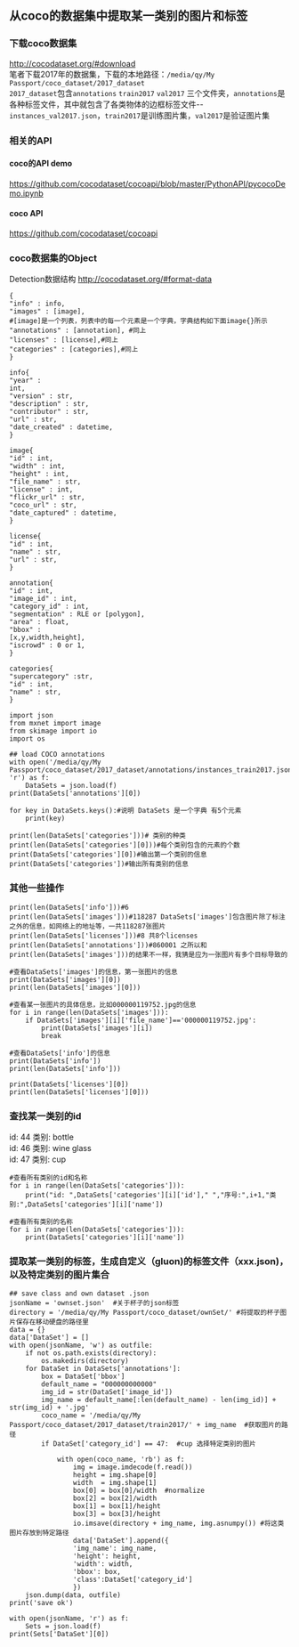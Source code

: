 ## 从coco的数据集中提取某一类别的图片和标签

### 下载coco数据集
http://cocodataset.org/#download<br>
笔者下载2017年的数据集，下载的本地路径：`/media/qy/My Passport/coco_dataset/2017_dataset`<br>
`2017_dataset`包含`annotations` `train2017` `val2017`
三个文件夹，`annotations`是各种标签文件，其中就包含了各类物体的边框标签文件--`instances_val2017.json`，`train2017`是训练图片集，`val2017`是验证图片集<br>
### 相关的API
#### coco的API demo
https://github.com/cocodataset/cocoapi/blob/master/PythonAPI/pycocoDemo.ipynb
#### coco API
https://github.com/cocodataset/cocoapi

### coco数据集的Object
Detection数据结构
http://cocodataset.org/#format-data

```
{
"info" : info, 
"images" : [image],
#[image]是一个列表，列表中的每一个元素是一个字典，字典结构如下面image{}所示
"annotations" : [annotation], #同上
"licenses" : [license],#同上
"categories" : [categories],#同上
}

info{
"year" :
int, 
"version" : str, 
"description" : str, 
"contributor" : str, 
"url" : str,
"date_created" : datetime,
}

image{
"id" : int,
"width" : int,
"height" : int,
"file_name" : str, 
"license" : int, 
"flickr_url" : str, 
"coco_url" : str,
"date_captured" : datetime,
}

license{
"id" : int,
"name" : str, 
"url" : str,
}

annotation{
"id" : int, 
"image_id" : int, 
"category_id" : int,
"segmentation" : RLE or [polygon], 
"area" : float, 
"bbox" :
[x,y,width,height], 
"iscrowd" : 0 or 1,
}

categories{
"supercategory" :str,
"id" : int,
"name" : str,
}
```

```{.python .input}
import json  
from mxnet import image  
from skimage import io  
import os  
  
## load COCO annotations  
with open('/media/qy/My Passport/coco_dataset/2017_dataset/annotations/instances_train2017.json', 'r') as f:  
    DataSets = json.load(f)  
print(DataSets['annotations'][0]) 
```

```{.python .input}
for key in DataSets.keys():#说明 DataSets 是一个字典 有5个元素
    print(key)
```

```{.python .input}
print(len(DataSets['categories']))# 类别的种类
print(len(DataSets['categories'][0]))#每个类别包含的元素的个数
print(DataSets['categories'][0])#输出第一个类别的信息
print(DataSets['categories'])#输出所有类别的信息
```

### 其他一些操作

```{.python .input}
print(len(DataSets['info']))#6 
print(len(DataSets['images']))#118287 DataSets['images']包含图片除了标注之外的信息，如网络上的地址等，一共118287张图片
print(len(DataSets['licenses']))#8 共8个licenses
print(len(DataSets['annotations']))#860001 之所以和print(len(DataSets['images']))的结果不一样，我猜是应为一张图片有多个目标导致的
```

```{.python .input}
#查看DataSets['images']的信息，第一张图片的信息
print(DataSets['images'][0])
print(len(DataSets['images'][0]))
```

```{.python .input}
#查看某一张图片的具体信息，比如000000119752.jpg的信息
for i in range(len(DataSets['images'])):
    if DataSets['images'][i]['file_name']=='000000119752.jpg':
        print(DataSets['images'][i])
        break
```

```{.python .input}
#查看DataSets['info']的信息
print(DataSets['info'])
print(len(DataSets['info']))
```

```{.python .input}
print(DataSets['licenses'][0])
print(len(DataSets['licenses'][0]))
```

### 查找某一类别的id
id:  44    类别: bottle<br>
id:  46    类别: wine glass<br>
id:  47
类别: cup<br>

```{.python .input}
#查看所有类别的id和名称
for i in range(len(DataSets['categories'])):
    print("id: ",DataSets['categories'][i]['id']," ","序号:",i+1,"类别:",DataSets['categories'][i]['name'])
```

```{.python .input}
#查看所有类别的名称
for i in range(len(DataSets['categories'])):
    print(DataSets['categories'][i]['name'])
```

### 提取某一类别的标签，生成自定义（gluon)的标签文件（xxx.json)，以及特定类别的图片集合

```{.python .input}
## save class and own dataset .json  
jsonName = 'ownset.json'  #关于杯子的json标签
directory = '/media/qy/My Passport/coco_dataset/ownSet/' #将提取的杯子图片保存在移动硬盘的路径里 
data = {}  
data['DataSet'] = []  
with open(jsonName, 'w') as outfile:  
    if not os.path.exists(directory):  
        os.makedirs(directory)  
    for DataSet in DataSets['annotations']:  
        box = DataSet['bbox']  
        default_name = "000000000000"  
        img_id = str(DataSet['image_id'])  
        img_name = default_name[:len(default_name) - len(img_id)] + str(img_id) + '.jpg'  
        coco_name = '/media/qy/My Passport/coco_dataset/2017_dataset/train2017/' + img_name  #获取图片的路径
        if DataSet['category_id'] == 47:  #cup 选择特定类别的图片
  
            with open(coco_name, 'rb') as f:  
                img = image.imdecode(f.read())  
                height = img.shape[0]  
                width  = img.shape[1]  
                box[0] = box[0]/width  #normalize
                box[2] = box[2]/width  
                box[1] = box[1]/height  
                box[3] = box[3]/height  
                io.imsave(directory + img_name, img.asnumpy()) #将这类图片存放到特定路径 
                data['DataSet'].append({  
                'img_name': img_name,  
                'height': height,  
                'width': width,  
                'bbox': box,  
                'class':DataSet['category_id']  
                })  
    json.dump(data, outfile)  
print('save ok')
```

```{.python .input}
with open(jsonName, 'r') as f:  
    Sets = json.load(f)
print(Sets['DataSet'][0])
```
